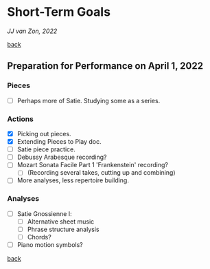 Short-Term Goals
================

*JJ van Zon, 2022*

[back](./)

Preparation for Performance on April 1, 2022
--------------------------------------------

### Pieces

- [ ] Perhaps more of Satie. Studying some as a series.

### Actions

- [x] Picking out pieces.
- [x] Extending Pieces to Play doc.
- [ ] Satie piece practice.
- [ ] Debussy Arabesque recording?
- [ ] Mozart Sonata Facile Part 1 'Frankenstein' recording?
    - [ ] (Recording several takes, cutting up and combining)
- [ ] More analyses, less repertoire building.

### Analyses

- [ ] Satie Gnossienne Ⅰ:
    - [ ] Alternative sheet music
    - [ ] Phrase structure analysis
    - [ ] Chords?
- [ ] Piano motion symbols?

[back](./)
